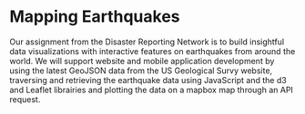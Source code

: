 # Mapping Earthquakes

Our assignment from the Disaster Reporting Network is to build insightful data visualizations with interactive features on earthquakes from around the world. We will support website and mobile application development by using the latest GeoJSON data from the US Geological Survy website, traversing and retrieving the earthquake data using JavaScript and the d3 and Leaflet librairies and plotting the data on a mapbox map through an API request.
